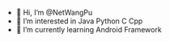 - 👋 Hi, I’m @NetWangPu
- 👀 I’m interested in Java Python C Cpp
- 🌱 I’m currently learning Android Framework

<!---
NetWangPu/NetWangPu is a ✨ special ✨ repository because its `README.md` (this file) appears on your GitHub profile.
You can click the Preview link to take a look at your changes.
--->
